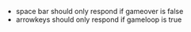 - space bar should only respond if gameover is false
- arrowkeys should only respond if gameloop is true
